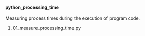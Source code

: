 <h4>python_processing_time</h4>
<p>Measuring process times during the execution of program code.</p>
<ol>
<li>01_measure_processing_time.py</li>
<ol>
